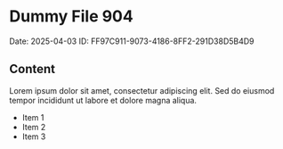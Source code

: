 # Dummy File 904

Date: 2025-04-03
ID: FF97C911-9073-4186-8FF2-291D38D5B4D9

## Content

Lorem ipsum dolor sit amet, consectetur adipiscing elit.
Sed do eiusmod tempor incididunt ut labore et dolore magna aliqua.

* Item 1
* Item 2
* Item 3
